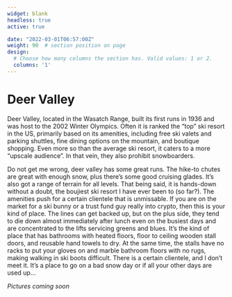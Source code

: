 ```yaml
---
widget: blank
headless: true
active: true

date: "2022-03-01T06:57:00Z"
weight: 90  # section position on page
design:
  # Choose how many columns the section has. Valid values: 1 or 2.
  columns: '1'
---
```


# Deer Valley
Deer Valley, located in the Wasatch Range, built its first runs in 1936 and was host to the 2002 Winter Olympics. Often it is ranked the “top” ski resort in the US, primarily based on its amenities, including free ski valets and parking shuttles, fine dining options on the mountain, and boutique shopping. Even more so than the average ski resort, it caters to a more “upscale audience”. In that vein, they also prohibit snowboarders. 


Do not get me wrong, deer valley has some great runs. The hike-to chutes are great with enough snow, plus there’s some good cruising glades. It’s also got a range of terrain for all levels. That being said, it is hands-down without a doubt, the boujiest ski resort I have ever been to (so far?). The amenities push for a certain clientele that is unmissable. If you are on the market for a ski bunny or a trust fund guy really into crypto, then this is your kind of place. The lines can get backed up, but on the plus side, they tend to die down almost immediately after lunch even on the busiest days and are concentrated to the lifts servicing greens and blues. It’s the kind of place that has bathrooms with heated floors, floor to ceiling wooden stall doors, and reusable hand towels to dry. At the same time, the stalls have no racks to put your gloves on and marble bathroom floors with no rugs, making walking in ski boots difficult. There is a certain clientele, and I don’t meet it. It’s a place to go on a bad snow day or if all your other days are used up…    


*Pictures coming soon*
